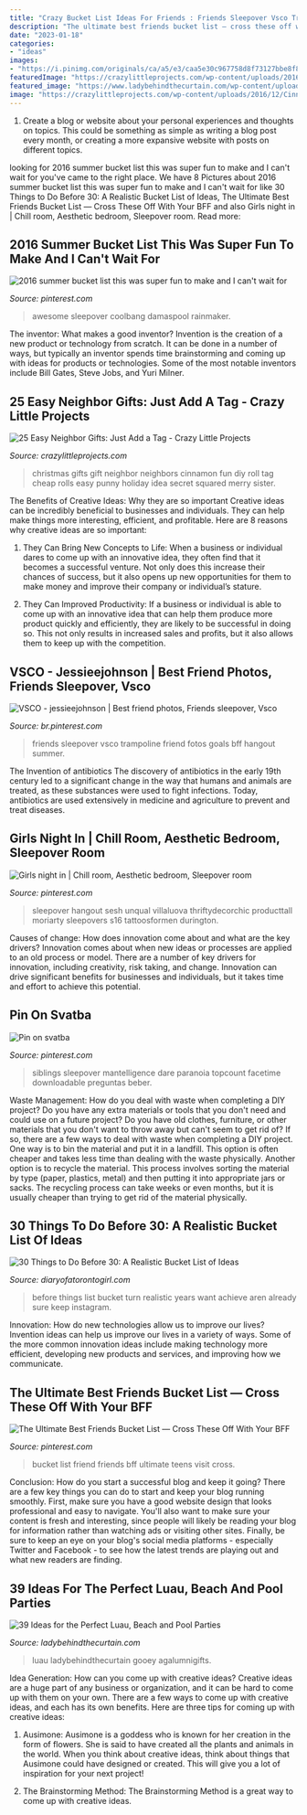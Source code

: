 ```yaml
---
title: "Crazy Bucket List Ideas For Friends : Friends Sleepover Vsco Trampoline Friend Fotos Goals Bff Hangout Summer"
description: "The ultimate best friends bucket list — cross these off with your bff"
date: "2023-01-18"
categories:
- "ideas"
images:
- "https://i.pinimg.com/originals/ca/a5/e3/caa5e30c967758d8f73127bbe8f8541c.jpg"
featuredImage: "https://crazylittleprojects.com/wp-content/uploads/2016/12/CinnamonRollNeighborGift-1.jpg"
featured_image: "https://www.ladybehindthecurtain.com/wp-content/uploads/2014/06/39-Ideas-for-the-Perfect-Luau-Beach-and-Pool-Parties-Lady-Behind-The-Curtain-11.jpg"
image: "https://crazylittleprojects.com/wp-content/uploads/2016/12/CinnamonRollNeighborGift-1.jpg"
---
```



1. Create a blog or website about your personal experiences and thoughts on topics. This could be something as simple as writing a blog post every month, or creating a more expansive website with posts on different topics.

	

		
looking for 2016 summer bucket list this was super fun to make and I can&#039;t wait for you've came to the right place. We have 8 Pictures about 2016 summer bucket list this was super fun to make and I can&#039;t wait for like 30 Things to Do Before 30: A Realistic Bucket List of Ideas, The Ultimate Best Friends Bucket List — Cross These Off With Your BFF and also Girls night in | Chill room, Aesthetic bedroom, Sleepover room. Read more:
		
    
## 2016 Summer Bucket List This Was Super Fun To Make And I Can&#039;t Wait For

<img loading=lazy src="https://i.pinimg.com/736x/ba/93/e5/ba93e5d2b5be8e82e95bf54ac8501cd8.jpg" onerror="this.onerror=null;this.src='https://tse1.mm.bing.net/th?id=OIP.cYQnUtWjjbDy59lMoC6YLAHaJ4&amp;pid=15.1';" alt="2016 summer bucket list this was super fun to make and I can&#039;t wait for">

_Source: pinterest.com_

>awesome sleepover coolbang damaspool rainmaker. 

	

The inventor: What makes a good inventor?
Invention is the creation of a new product or technology from scratch. It can be done in a number of ways, but typically an inventor spends time brainstorming and coming up with ideas for products or technologies. Some of the most notable inventors include Bill Gates, Steve Jobs, and Yuri Milner.

    
## 25 Easy Neighbor Gifts: Just Add A Tag - Crazy Little Projects

<img loading=lazy src="https://crazylittleprojects.com/wp-content/uploads/2016/12/CinnamonRollNeighborGift-1.jpg" onerror="this.onerror=null;this.src='https://tse3.mm.bing.net/th?id=OIP.JxyAnGkrSxDHW-41QNm4DgHaLE&amp;pid=15.1';" alt="25 Easy Neighbor Gifts: Just Add a Tag - Crazy Little Projects">

_Source: crazylittleprojects.com_

>christmas gifts gift neighbor neighbors cinnamon fun diy roll tag cheap rolls easy punny holiday idea secret squared merry sister. 

	

The Benefits of Creative Ideas: Why they are so important
Creative ideas can be incredibly beneficial to businesses and individuals. They can help make things more interesting, efficient, and profitable. Here are 8 reasons why creative ideas are so important:
1. They Can Bring New Concepts to Life: When a business or individual dares to come up with an innovative idea, they often find that it becomes a successful venture. Not only does this increase their chances of success, but it also opens up new opportunities for them to make money and improve their company or individual’s stature.

2. They Can Improved Productivity: If a business or individual is able to come up with an innovative idea that can help them produce more product quickly and efficiently, they are likely to be successful in doing so. This not only results in increased sales and profits, but it also allows them to keep up with the competition.


    
## VSCO - Jessieejohnson | Best Friend Photos, Friends Sleepover, Vsco

<img loading=lazy src="https://i.pinimg.com/736x/ce/20/00/ce20004fa0a8cdd7cb7b492e4ffa04c1.jpg" onerror="this.onerror=null;this.src='https://tse1.mm.bing.net/th?id=OIP.iHJPfIxaboD8ZQoPDqVhBQHaNB&amp;pid=15.1';" alt="VSCO - jessieejohnson | Best friend photos, Friends sleepover, Vsco">

_Source: br.pinterest.com_

>friends sleepover vsco trampoline friend fotos goals bff hangout summer. 

	

The Invention of antibiotics
The discovery of antibiotics in the early 19th century led to a significant change in the way that humans and animals are treated, as these substances were used to fight infections. Today, antibiotics are used extensively in medicine and agriculture to prevent and treat diseases.

    
## Girls Night In | Chill Room, Aesthetic Bedroom, Sleepover Room

<img loading=lazy src="https://i.pinimg.com/originals/ca/a5/e3/caa5e30c967758d8f73127bbe8f8541c.jpg" onerror="this.onerror=null;this.src='https://tse2.mm.bing.net/th?id=OIP.vTQciBOCr1cvJZFFr0BBTAHaJ4&amp;pid=15.1';" alt="Girls night in | Chill room, Aesthetic bedroom, Sleepover room">

_Source: pinterest.com_

>sleepover hangout sesh unqual villaluova thriftydecorchic producttall moriarty sleepovers s16 tattoosformen durington. 

	

Causes of change: How does innovation come about and what are the key drivers?
Innovation comes about when new ideas or processes are applied to an old process or model. There are a number of key drivers for innovation, including creativity, risk taking, and change. Innovation can drive significant benefits for businesses and individuals, but it takes time and effort to achieve this potential.

    
## Pin On Svatba

<img loading=lazy src="https://i.pinimg.com/736x/07/07/b1/0707b1bf37f16ed8d1bf5da316af1628.jpg" onerror="this.onerror=null;this.src='https://tse1.mm.bing.net/th?id=OIP.gksnAtabjrQyaHeeUfRGVgHaJl&amp;pid=15.1';" alt="Pin on svatba">

_Source: pinterest.com_

>siblings sleepover mantelligence dare paranoia topcount facetime downloadable preguntas beber. 

	

Waste Management: How do you deal with waste when completing a DIY project?
Do you have any extra materials or tools that you don't need and could use on a future project? Do you have old clothes, furniture, or other materials that you don't want to throw away but can't seem to get rid of? If so, there are a few ways to deal with waste when completing a DIY project. 
One way is to bin the material and put it in a landfill. This option is often cheaper and takes less time than dealing with the waste physically. Another option is to recycle the material. This process involves sorting the material by type (paper, plastics, metal) and then putting it into appropriate jars or sacks. The recycling process can take weeks or even months, but it is usually cheaper than trying to get rid of the material physically.

    
## 30 Things To Do Before 30: A Realistic Bucket List Of Ideas

<img loading=lazy src="https://diaryofatorontogirl.com/wp-content/uploads/2020/04/30-before-30-list.jpg" onerror="this.onerror=null;this.src='https://tse3.mm.bing.net/th?id=OIP.v-c5T_YBz_WZeE-uWqZ04AHaNK&amp;pid=15.1';" alt="30 Things to Do Before 30: A Realistic Bucket List of Ideas">

_Source: diaryofatorontogirl.com_

>before things list bucket turn realistic years want achieve aren already sure keep instagram. 

	

Innovation: How do new technologies allow us to improve our lives?
Invention ideas can help us improve our lives in a variety of ways. Some of the more common innovation ideas include making technology more efficient, developing new products and services, and improving how we communicate.

    
## The Ultimate Best Friends Bucket List — Cross These Off With Your BFF

<img loading=lazy src="https://i.pinimg.com/736x/e8/c3/68/e8c368d8dcdeb02e57ef585df8598c36.jpg" onerror="this.onerror=null;this.src='https://tse3.mm.bing.net/th?id=OIP.7fvYCmv3INEicilKjseOwgHapA&amp;pid=15.1';" alt="The Ultimate Best Friends Bucket List — Cross These Off With Your BFF">

_Source: pinterest.com_

>bucket list friend friends bff ultimate teens visit cross. 

	

Conclusion: How do you start a successful blog and keep it going?
There are a few key things you can do to start and keep your blog running smoothly. First, make sure you have a good website design that looks professional and easy to navigate. You'll also want to make sure your content is fresh and interesting, since people will likely be reading your blog for information rather than watching ads or visiting other sites. Finally, be sure to keep an eye on your blog's social media platforms - especially Twitter and Facebook - to see how the latest trends are playing out and what new readers are finding.

    
## 39 Ideas For The Perfect Luau, Beach And Pool Parties

<img loading=lazy src="https://www.ladybehindthecurtain.com/wp-content/uploads/2014/06/39-Ideas-for-the-Perfect-Luau-Beach-and-Pool-Parties-Lady-Behind-The-Curtain-11.jpg" onerror="this.onerror=null;this.src='https://tse4.mm.bing.net/th?id=OIP.pAZ4pAFWGREufWJ5vwJmXgHaKl&amp;pid=15.1';" alt="39 Ideas for the Perfect Luau, Beach and Pool Parties">

_Source: ladybehindthecurtain.com_

>luau ladybehindthecurtain gooey agalumnigifts. 

	

Idea Generation: How can you come up with creative ideas?
Creative ideas are a huge part of any business or organization, and it can be hard to come up with them on your own. There are a few ways to come up with creative ideas, and each has its own benefits. Here are three tips for coming up with creative ideas:
1. Ausimone: Ausimone is a goddess who is known for her creation in the form of flowers. She is said to have created all the plants and animals in the world. When you think about creative ideas, think about things that Ausimone could have designed or created. This will give you a lot of inspiration for your next project!

2. The Brainstorming Method: The Brainstorming Method is a great way to come up with creative ideas.

